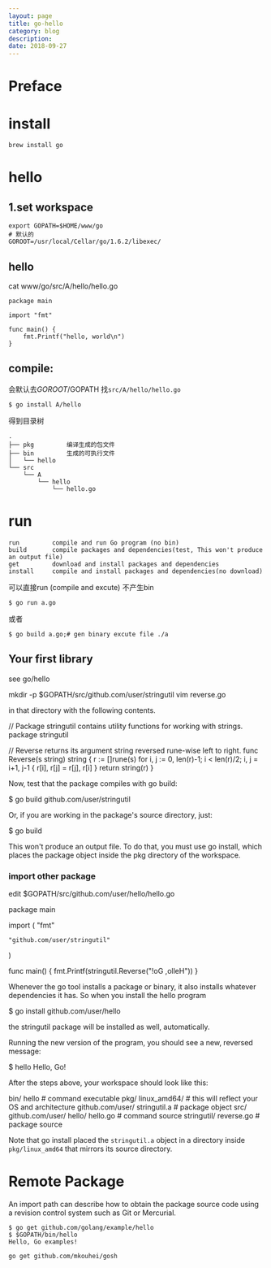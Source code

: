 ```yaml
---
layout: page
title: go-hello
category: blog
description: 
date: 2018-09-27
---
```

# Preface

# install

	brew install go

# hello

## 1.set workspace

	export GOPATH=$HOME/www/go
	# 默认的
	GOROOT=/usr/local/Cellar/go/1.6.2/libexec/

## hello
cat www/go/src/A/hello/hello.go

	package main

	import "fmt"

	func main() {
		fmt.Printf("hello, world\n")
	}


## compile:
会默认去$GOROOT/$GOPATH 找`src/A/hello/hello.go`

	$ go install A/hello

得到目录树

	.
	├── pkg			编译生成的包文件
	├── bin 		生成的可执行文件
	│   └── hello
	└── src
		└── A
			└── hello
				└── hello.go

# run

	run         compile and run Go program (no bin)
	build       compile packages and dependencies(test, This won't produce an output file)
	get         download and install packages and dependencies
	install     compile and install packages and dependencies(no download)

可以直接run (compile and excute) 不产生bin

	$ go run a.go

或者

	$ go build a.go;# gen binary excute file ./a

## Your first library
see go/hello

  mkdir -p $GOPATH/src/github.com/user/stringutil
  vim reverse.go

in that directory with the following contents.

  // Package stringutil contains utility functions for working with strings.
  package stringutil

  // Reverse returns its argument string reversed rune-wise left to right.
  func Reverse(s string) string {
  	r := []rune(s)
  	for i, j := 0, len(r)-1; i < len(r)/2; i, j = i+1, j-1 {
  		r[i], r[j] = r[j], r[i]
  	}
  	return string(r)
  }

Now, test that the package compiles with go build:

  $ go build github.com/user/stringutil

Or, if you are working in the package's source directory, just:

  $ go build

This won't produce an output file. To do that, you must use go install, which places the package object inside the pkg directory of the workspace.

### import other package
edit $GOPATH/src/github.com/user/hello/hello.go

  package main

  import (
  	"fmt"

  	"github.com/user/stringutil"
  )

  func main() {
  	fmt.Printf(stringutil.Reverse("!oG ,olleH"))
  }

Whenever the go tool installs a package or binary, it also installs whatever dependencies it has. So when you install the hello program

  $ go install github.com/user/hello

the stringutil package will be installed as well, automatically.

Running the new version of the program, you should see a new, reversed message:

  $ hello
  Hello, Go!

After the steps above, your workspace should look like this:

  bin/
      hello                 # command executable
  pkg/
      linux_amd64/          # this will reflect your OS and architecture
          github.com/user/
              stringutil.a  # package object
  src/
      github.com/user/
          hello/
              hello.go      # command source
          stringutil/
              reverse.go    # package source

Note that go install placed the `stringutil.a` object in a directory inside `pkg/linux_amd64` that mirrors its source directory.

# Remote Package
An import path can describe how to obtain the package source code using a revision control system such as Git or Mercurial. 

	$ go get github.com/golang/example/hello
	$ $GOPATH/bin/hello
	Hello, Go examples!

    go get github.com/mkouhei/gosh